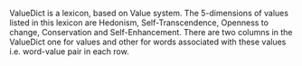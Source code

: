 ValueDict is a lexicon, based on Value system. The 5-dimensions of values listed in this lexicon are Hedonism, Self-Transcendence, Openness to change, Conservation and Self-Enhancement. There are two columns in the ValueDict one for values and other for words associated with these values i.e. word-value pair in each row.
